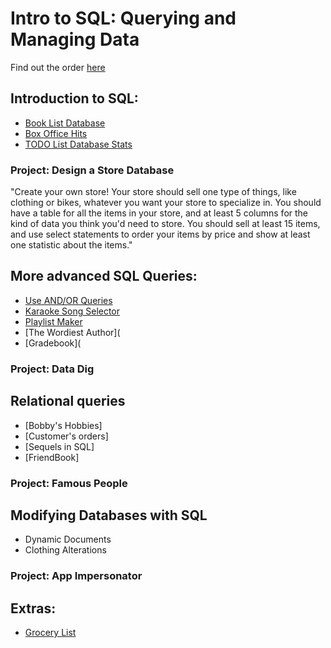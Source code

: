 # Intro to SQL: Querying and Managing Data 
Find out the order [here](https://www.khanacademy.org/computing/computer-programming/sql)

## Introduction to SQL: 

 * [Book List Database](https://github.com/malevolentninja/khanAcademy/blob/master/SQL/Challenge_BookList.sql) 
 * [Box Office Hits](https://github.com/malevolentninja/khanAcademy/blob/master/SQL/Challenge_BoxOffice.sql)
 * [TODO List Database Stats](https://github.com/malevolentninja/khanAcademy/blob/master/SQL/Challenge_TODOList.sql)

### Project: Design a Store Database

"Create your own store! Your store should sell one type of things, like clothing or bikes, whatever you want your store to specialize in. You should have a table for all the items in your store, and at least 5 columns for the kind of data you think you'd need to store. You should sell at least 15 items, and use select statements to order your items by price and show at least one statistic about the items."

 
## More advanced SQL Queries: 

* [Use AND/OR Queries](https://github.com/malevolentninja/khanAcademy/blob/master/SQL/Challenge_UseANDORQueries.sql)
* [Karaoke Song Selector](https://github.com/malevolentninja/khanAcademy/blob/master/SQL/Challenge_KaraokeSongSelector.sql)
* [Playlist Maker](https://github.com/malevolentninja/khanAcademy/blob/master/SQL/Challenge_PlaylistMaker.sql)
* [The Wordiest Author](
* [Gradebook](


### Project: Data Dig



## Relational queries 

* [Bobby's Hobbies]
* [Customer's orders]
* [Sequels in SQL]
* [FriendBook]

### Project: Famous People
 
 
## Modifying Databases with SQL
 
 * Dynamic Documents
 * Clothing Alterations

### Project:  App Impersonator



## Extras: 
 * [Grocery List](https://github.com/malevolentninja/khanAcademy/blob/master/SQL/Challenge_GroceryList.sql) 

 
